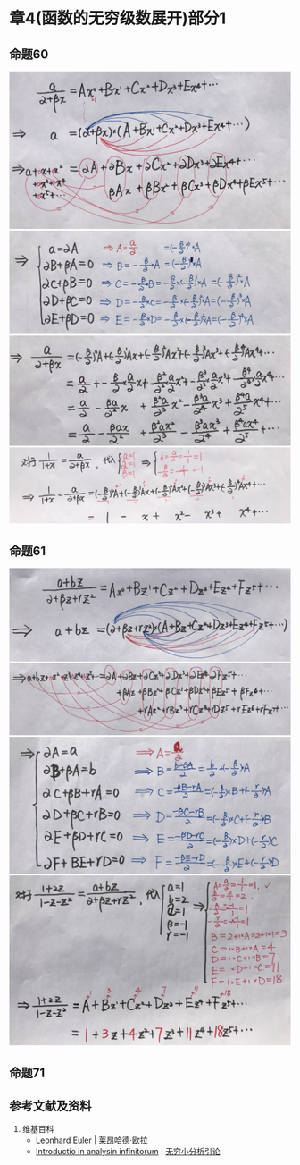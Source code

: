 # 章4(函数的无穷级数展开)部分1

## 命题60

![](/images/无穷级数/欧拉的无穷分析引论中典型的推演实验/章4部分1/60-1.jpg)
![](/images/无穷级数/欧拉的无穷分析引论中典型的推演实验/章4部分1/60-2.jpg)
![](/images/无穷级数/欧拉的无穷分析引论中典型的推演实验/章4部分1/60-3.jpg)
![](/images/无穷级数/欧拉的无穷分析引论中典型的推演实验/章4部分1/60-4.jpg)

## 命题61

![](/images/无穷级数/欧拉的无穷分析引论中典型的推演实验/章4部分1/61-1.jpg)
![](/images/无穷级数/欧拉的无穷分析引论中典型的推演实验/章4部分1/61-2.jpg)
![](/images/无穷级数/欧拉的无穷分析引论中典型的推演实验/章4部分1/61-3.jpg)
![](/images/无穷级数/欧拉的无穷分析引论中典型的推演实验/章4部分1/61-4.jpg)

## 命题71

## 参考文献及资料

1. 维基百科
	- [Leonhard Euler](https://en.wikipedia.org/wiki/Leonhard_Euler) | [莱昂哈德·欧拉](https://zh.wikipedia.org/wiki/%E8%90%8A%E6%98%82%E5%93%88%E5%BE%B7%C2%B7%E6%AD%90%E6%8B%89) 
	- [Introductio in analysin infinitorum](https://en.wikipedia.org/wiki/Introductio_in_analysin_infinitorum) | [无穷小分析引论](https://zh.wikipedia.org/wiki/%E6%97%A0%E7%A9%B7%E5%B0%8F%E5%88%86%E6%9E%90%E5%BC%95%E8%AE%BA) 




